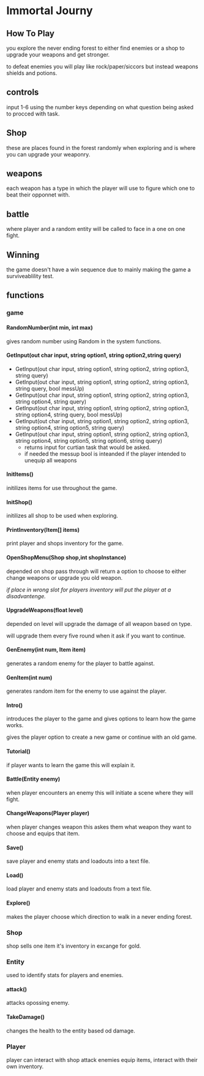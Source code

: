 # Immortal Journy
## How To Play 
you explore the never ending forest to either find enemies or a shop to upgrade your weapons and get stronger.

to defeat enemies you will play like rock/paper/siccors but instead weapons shields and potions.

## controls
input 1-6 using the number keys depending on what question being asked to procced with task.

## Shop
 these are places found in the forest randomly when exploring and is where you can upgrade your weaponry.

## weapons 
 each weapon has a type in which the player will use to figure which one to beat their opponnet with.

##  battle
 where player and a random entity will be called to face in a one on one fight.

## Winning 
 the game doesn't have a win sequence due to mainly making the game a surviveablility test.


## functions

### game

#### RandomNumber(int min, int max)
gives random number using Random in the system functions.

#### GetInput(out char input, string option1, string option2,string query)
+ GetInput(out char input, string option1, string option2, string option3, string query)
+ GetInput(out char input, string option1, string option2, string option3, string query, bool messUp)
+ GetInput(out char input, string option1, string option2, string option3, string option4, string query)
+ GetInput(out char input, string option1, string option2, string option3, string option4, string query, bool messUp)
+ GetInput(out char input, string option1, string option2, string option3, string option4, string option5, string query)
+ GetInput(out char input, string option1, string option2, string option3, string option4, string option5, string option6, string query)
  + returns input for curtian task that would be asked.
  + if needed the messup bool is inteanded if the player intended to unequip all weapons

#### InitItems()
initilizes items for use throughout the game.

#### InitShop()
initilizes all shop to be used when exploring.

#### PrintInventory(Item[] items)
print player and shops inventory for the game.

#### OpenShopMenu(Shop shop,int shopInstance)
depended on shop pass through will return a option to choose to either change weapons or upgrade you old weapon.

*if place in wrong slot for players inventory will put the player at a disadvantenge.*

#### UpgradeWeapons(float level)
depended on level will upgrade the damage of all weapon based on type. 

will upgrade them every five round when it ask if you want to continue.

#### GenEnemy(int num, Item item)
generates a random enemy for the player to battle against.

#### GenItem(int num)
generates random item for the enemy to use against the player.

#### Intro()
introduces the player to the game and gives options to learn how the game works.

gives the player option to create a new game or continue with an old game.

#### Tutorial()
if player wants to learn the game this will explain it.

#### Battle(Entity enemy)
when player encounters an enemy this will initiate a scene where they will fight.

#### ChangeWeapons(Player player)
when player changes weapon this askes them what weapon they want to choose and equips that item.

#### Save()
save player and enemy stats and loadouts into a text file.

#### Load()
load player and enemy stats and loadouts from a text file.

#### Explore()
makes the player choose which direction to walk in a never ending forest.


### Shop
shop sells one item it's inventory in excange for gold.

### Entity
used to identify stats for players and enemies.

#### attack()
attacks opossing enemy.

#### TakeDamage()
changes the health to the entity based od damage.

### Player
player can interact with shop attack enemies equip items, interact with their own inventory.

